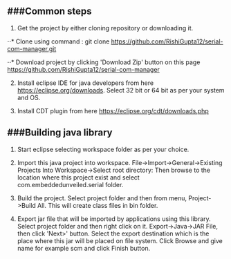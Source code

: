 ###Common steps
------

1. Get the project by either cloning repository or downloading it.

⋅⋅* Clone using command : git clone https://github.com/RishiGupta12/serial-com-manager.git

⋅⋅* Download project by clicking 'Download Zip' button on this page https://github.com/RishiGupta12/serial-com-manager

2. Install eclipse IDE for java developers from here https://eclipse.org/downloads. Select 32 bit or 64 bit as per your system and OS.

3. Install CDT plugin from here https://eclipse.org/cdt/downloads.php

###Building java library
------

1. Start eclipse selecting workspace folder as per your choice.

2. Import this java project into workspace.
   File->Import->General->Existing Projects Into Workspace->Select root directory:
   Then browse to the location where this project exist and select com.embeddedunveiled.serial folder.
   
3. Build the project.
   Select project folder and then from menu, Project->Build All.
   This will create class files in bin folder.
   
4. Export jar file that will be imported by applications using this library.
   Select project folder and then right click on it.
   Export->Java->JAR File, then click 'Next>' button.
   Select the export destination which is the place where this jar will be placed on file system.
   Click Browse and give name for example scm and click Finish button.
